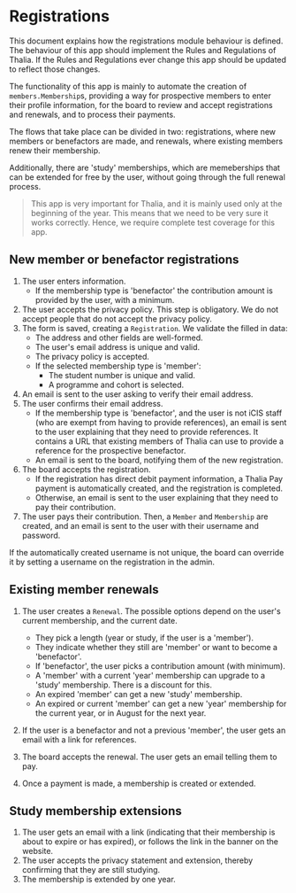 # Registrations

This document explains how the registrations module behaviour is defined. The behaviour of this app
should implement the Rules and Regulations of Thalia. If the Rules and Regulations ever change this
app should be updated to reflect those changes.

The functionality of this app is mainly to automate the creation of `members.Membership`s, providing
a way for prospective members to enter their profile information, for the board to review and accept
registrations and renewals, and to process their payments.

The flows that take place can be divided in two: registrations, where new members or benefactors are
made, and renewals, where existing members renew their membership.

Additionally, there are 'study' memberships, which are memeberships that can be extended for free
by the user, without going through the full renewal process.


> This app is very important for Thalia, and it is mainly used only at the beginning of the year. This means that we need to be very sure it works correctly. Hence, we require complete test coverage for this app.


## New member or benefactor registrations

1. The user enters information.
    - If the membership type is 'benefactor' the contribution amount is provided by the user, with a minimum.
2. The user accepts the privacy policy. This step is obligatory. We do not accept people that do not accept the privacy policy.
3. The form is saved, creating a `Registration`. We validate the filled in data:
    - The address and other fields are well-formed.
    - The user's email address is unique and valid.
    - The privacy policy is accepted.
    - If the selected membership type is 'member':
        - The student number is unique and valid.
        - A programme and cohort is selected.
4. An email is sent to the user asking to verify their email address.
5. The user confirms their email address.
    - If the membership type is 'benefactor', and the user is not iCIS staff (who are exempt from having to provide references),
      an email is sent to the user explaining that they need to provide references. It contains a URL that existing members of
      Thalia can use to provide a reference for the prospective benefactor.
    - An email is sent to the board, notifying them of the new registration.
6. The board accepts the registration.
    - If the registration has direct debit payment information, a Thalia Pay payment is
      automatically created, and the registration is completed.
    - Otherwise, an email is sent to the user explaining that they need to pay their contribution.
7. The user pays their contribution. Then, a `Member` and `Membership` are created, and an email
    is sent to the user with their username and password.

If the automatically created username is not unique, the board can override it by setting a username on the registration in the admin.

## Existing member renewals

1. The user creates a `Renewal`. The possible options depend on the user's current membership, and the current date.
    - They pick a length (year or study, if the user is a 'member').
    - They indicate whether they still are 'member' or want to become a 'benefactor'.
    - If 'benefactor', the user picks a contribution amount (with minimum).
    - A 'member' with a current 'year' membership can upgrade to a 'study' membership. There is a discount for this.
    - An expired 'member' can get a new 'study' membership.
    - An expired or current 'member' can get a new 'year' membership for the current year, or in August for the next year.

2. If the user is a benefactor and not a previous 'member', the user gets an email with a link for references.
3. The board accepts the renewal. The user gets an email telling them to pay.
4. Once a payment is made, a membership is created or extended.


## Study membership extensions
1. The user gets an email with a link (indicating that their membership is about to expire or has
   expired), or follows the link in the banner on the website.
2. The user accepts the privacy statement and extension, thereby confirming that they are still studying.
3. The membership is extended by one year.
